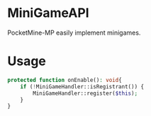 # MiniGameAPI
PocketMine-MP easily implement minigames.

# Usage

```php
protected function onEnable(): void{
    if (!MiniGameHandler::isRegistrant()) {
        MiniGameHandler::register($this);
    }
}
```
